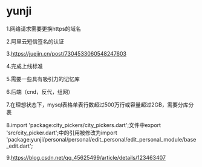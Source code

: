 # yunji

1.网络请求需要更换https的域名

2.阿里云短信签名的认证

3.https://juejin.cn/post/7304533060548247603

4.完成上线标准

5.需要一些具有吸引力的记忆库

6.后端（cnd，反代，组网）

7.在理想状态下，mysql表格单表行数超过500万行或容量超过2GB，需要分库分表

8.import 'package:city_pickers/city_pickers.dart';文件中export 'src/city_picker.dart';中的引用被修改为import 'package:yunji/personal/personal/edit_personal/edit_personal_module/base_edit.dart';

9.https://blog.csdn.net/qq_45625499/article/details/123463407
